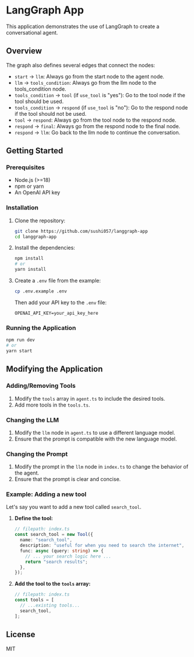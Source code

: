 # LangGraph App

This application demonstrates the use of LangGraph to create a conversational agent.

## Overview

The graph also defines several edges that connect the nodes:

- `start` -> `llm`: Always go from the start node to the agent node.
- `llm` -> `tools_condition`: Always go from the llm node to the tools_condition node.
- `tools_condition` -> `tool` (if `use_tool` is "yes"): Go to the tool node if the tool should be used.
- `tools_condition` -> `respond` (if `use_tool` is "no"): Go to the respond node if the tool should not be used.
- `tool` -> `respond`: Always go from the tool node to the respond node.
- `respond` -> `final`: Always go from the respond node to the final node.
- `respond` -> `llm`: Go back to the llm node to continue the conversation.

## Getting Started

### Prerequisites

- Node.js (>=18)
- npm or yarn
- An OpenAI API key

### Installation

1.  Clone the repository:

    ```bash
    git clone https://github.com/sushi057/langgraph-app
    cd langgraph-app
    ```

2.  Install the dependencies:

    ```bash
    npm install
    # or
    yarn install
    ```

3.  Create a `.env` file from the example:

    ```bash
    cp .env.example .env
    ```

    Then add your API key to the `.env` file:

    ```
    OPENAI_API_KEY=your_api_key_here
    ```

### Running the Application

```bash
npm run dev
# or
yarn start
```

## Modifying the Application

### Adding/Removing Tools

1.  Modify the `tools` array in `agent.ts` to include the desired tools.
2.  Add more tools in the `tools.ts`.

### Changing the LLM

1.  Modify the `llm` node in `agent.ts` to use a different language model.
2.  Ensure that the prompt is compatible with the new language model.

### Changing the Prompt

1.  Modify the prompt in the `llm` node in `index.ts` to change the behavior of the agent.
2.  Ensure that the prompt is clear and concise.

### Example: Adding a new tool

Let's say you want to add a new tool called `search_tool`.

1.  **Define the tool:**

    ```typescript
    // filepath: index.ts
    const search_tool = new Tool({
      name: "search_tool",
      description: "useful for when you need to search the internet",
      func: async (query: string) => {
        // ... your search logic here ...
        return "search results";
      },
    });
    ```

2.  **Add the tool to the `tools` array:**

    ```typescript
    // filepath: index.ts
    const tools = [
      // ...existing tools...
      search_tool,
    ];
    ```

## License

MIT
